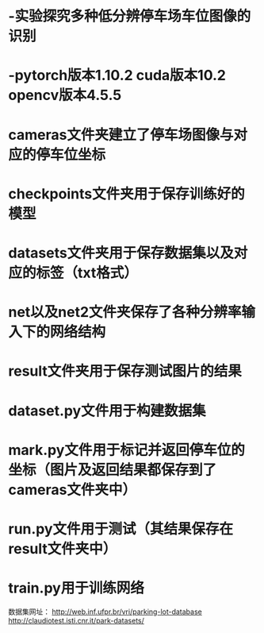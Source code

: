 # -实验探究多种低分辨停车场车位图像的识别
# -pytorch版本1.10.2   cuda版本10.2    opencv版本4.5.5
# cameras文件夹建立了停车场图像与对应的停车位坐标
# checkpoints文件夹用于保存训练好的模型
# datasets文件夹用于保存数据集以及对应的标签（txt格式）
# net以及net2文件夹保存了各种分辨率输入下的网络结构
# result文件夹用于保存测试图片的结果
# dataset.py文件用于构建数据集
# mark.py文件用于标记并返回停车位的坐标（图片及返回结果都保存到了cameras文件夹中）
# run.py文件用于测试（其结果保存在result文件夹中）
# train.py用于训练网络
数据集网址：
http://web.inf.ufpr.br/vri/parking-lot-database
http://claudiotest.isti.cnr.it/park-datasets/
